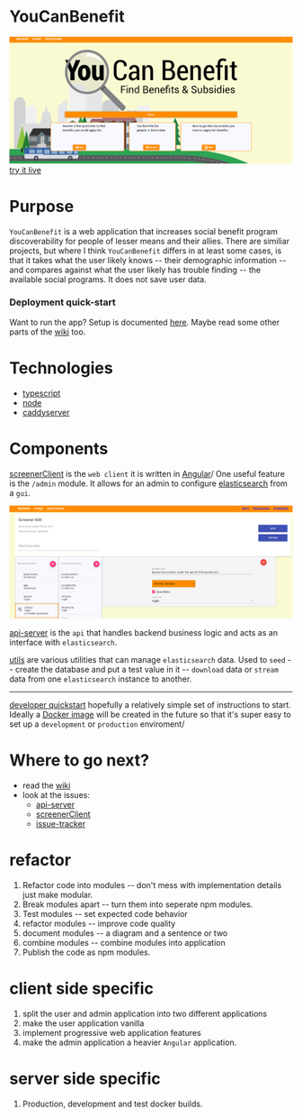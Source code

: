 # YouCanBenefit
![home_page](https://github.com/yeg-relief/design/blob/master/pictures/youcan-benefit.PNG?raw=true)
[try it live](http://www.youcanbenefit.ca/)

# Purpose

`YouCanBenefit` is a web application that increases social benefit program discoverability for people of lesser means and their allies. There are similiar projects, but where I think `YouCanBenefit` differs in at least some cases, is that it takes what the user likely knows -- their demographic information -- and compares against what the user likely has trouble finding -- the available social programs. It does not save user data.

### Deployment quick-start
Want to run the app? Setup is documented [here](https://github.com/yeg-relief/design/wiki/Deployment-quickish-start). 
Maybe read some other parts of the [wiki](https://github.com/yeg-relief/design/wiki) too.


# Technologies

* [typescript](http://www.typescriptlang.org/)
* [node](https://nodejs.org/en/)
* [caddyserver](https://caddyserver.com/)



# Components

[screenerClient](https://github.com/yeg-relief/screenerClient) is the `web client` it is written in [Angular](https://angular.io/)/ One useful feature is the `/admin` module. It allows for an admin to configure [elasticsearch](https://www.elastic.co/products/elasticsearch) from a `gui`.

![master-screener edit](https://github.com/yeg-relief/design/blob/master/pictures/master-screener-edit.PNG?raw=true)

[api-server](https://github.com/yeg-relief/api-server) is the `api` that handles backend business logic and acts as an interface with `elasticsearch`.

[utils](https://github.com/yeg-relief/utils) are various utilities that can manage `elasticsearch` data. Used to `seed` -- create the database and put a test value in it -- `download` data or `stream` data from one `elasticsearch` instance to another.

***

[developer quickstart](https://github.com/yeg-relief/design/wiki/Developer-quickish-start) hopefully a relatively simple set of instructions to start. Ideally a [Docker image](https://www.docker.com/) will be created in the future so that it's super easy to set up a `development` or `production` enviroment/

# Where to go next?

* read the [wiki](https://github.com/yeg-relief/design/wiki)
* look at the issues: 
    * [api-server](https://github.com/yeg-relief/api-server/issues)
    * [screenerClient](https://github.com/yeg-relief/screenerClient/issues)
    * [issue-tracker](https://github.com/yeg-relief/issue-tracker/issues)

# refactor

1. Refactor code into modules -- don't mess with implementation details just make modular.
2. Break modules apart -- turn them into seperate npm modules.
3. Test modules -- set expected code behavior
4. refactor modules -- improve code quality
5. document modules -- a diagram and a sentence or two
6. combine modules -- combine modules into application
7. Publish the code as npm modules.

# client side specific

1. split the user and admin application into two different applications
2. make the user application vanilla
3. implement progressive web application features
4. make the admin application a heavier `Angular` application. 

# server side specific

1. Production, development and test docker builds.









